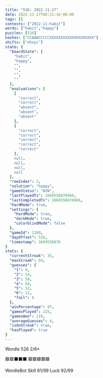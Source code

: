 ```yaml
---
title: "526: 2022-11-27"
date: 2022-11-27T06:21:16-08:00
tags: []
contests: ["2022-11-habit"]
words: ["habit","happy"]
puzzles: [526]
hashes: ["CCAAACCCCCXXXXXXXXXXXXXXXXXXXX"]
shifts: ["nhxyi"]
state: {
  "boardState": [
    "habit",
    "happy",
    "",
    "",
    "",
    ""
  ],
  "evaluations": [
    [
      "correct",
      "correct",
      "absent",
      "absent",
      "absent"
    ],
    [
      "correct",
      "correct",
      "correct",
      "correct",
      "correct"
    ],
    null,
    null,
    null,
    null
  ],
  "rowIndex": 2,
  "solution": "happy",
  "gameStatus": "WIN",
  "lastPlayedTs": 1669558876966,
  "lastCompletedTs": 1669558876966,
  "hardMode": true,
  "settings": {
    "hardMode": true,
    "darkMode": true,
    "colorblindMode": false
  },
  "gameId": 2180,
  "dayOffset": 526,
  "timestamp": 1669558876
}
stats: {
  "currentStreak": 35,
  "maxStreak": 69,
  "guesses": {
    "1": 0,
    "2": 14,
    "3": 58,
    "4": 84,
    "5": 52,
    "6": 11,
    "fail": 6
  },
  "winPercentage": 97,
  "gamesPlayed": 225,
  "gamesWon": 219,
  "averageGuesses": 4,
  "isOnStreak": true,
  "hasPlayed": true
}
---
```

<!-- more -->
Wordle 526 2/6*

🟩🟩⬛⬛⬛
🟩🟩🟩🟩🟩

WordleBot
Skill 61/99
Luck 92/99
